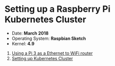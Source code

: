 # Setting up a Raspberry Pi Kubernetes Cluster


* Date: **March 2018**
* Operating System: **Raspbian Sketch**
* Kernel: **4.9**

1. [Using a Pi 3 as a Ethernet to WiFi router](wifirouter.md)
2. [Setting up Kubernetes Cluster](kubecluster.md)